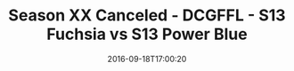 ---
title: Season XX Canceled - DCGFFL - S13 Fuchsia vs S13 Power Blue
teams-score:
- team: _teams/s13-fuchsia.md
  score: 40
- team: _teams/s13-power-blue.md
  score: 7
mvp: S. Boylan (Fuchsia); D. Haney (P. Blue)
game-ball: S. Tackney (Fuchsia); T. Baggett (P. Blue)
season: 13
week: 2
date: '2016-09-18T17:00:20'
pageid: season-13-week-2-september-18-2016-4815-vs-4824
---